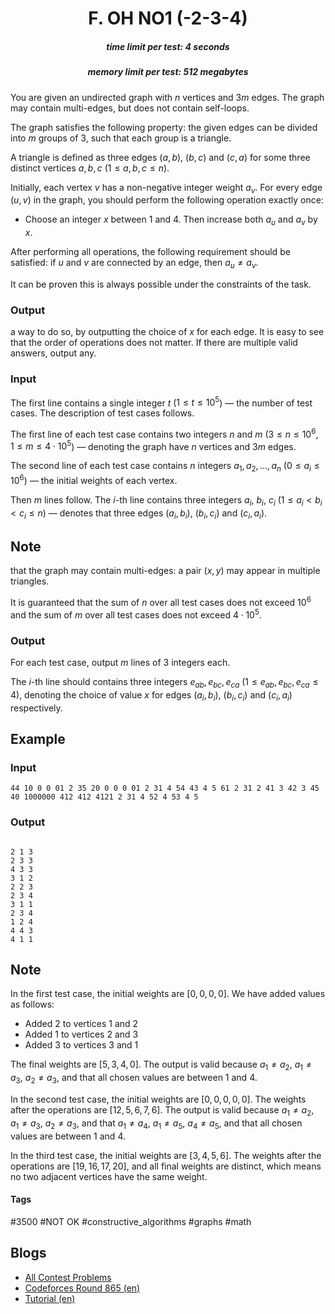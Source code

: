 <h1 style='text-align: center;'> F. OH NO1 (-2-3-4)</h1>

<h5 style='text-align: center;'>time limit per test: 4 seconds</h5>
<h5 style='text-align: center;'>memory limit per test: 512 megabytes</h5>

You are given an undirected graph with $n$ vertices and $3m$ edges. The graph may contain multi-edges, but does not contain self-loops. 

The graph satisfies the following property: the given edges can be divided into $m$ groups of $3$, such that each group is a triangle.

A triangle is defined as three edges $(a,b)$, $(b,c)$ and $(c,a)$ for some three distinct vertices $a,b,c$ ($1 \leq a,b,c \leq n$).

Initially, each vertex $v$ has a non-negative integer weight $a_v$. For every edge $(u,v)$ in the graph, you should perform the following operation exactly once: 

* Choose an integer $x$ between $1$ and $4$. Then increase both $a_u$ and $a_v$ by $x$.

After performing all operations, the following requirement should be satisfied: if $u$ and $v$ are connected by an edge, then $a_u \ne a_v$.

It can be proven this is always possible under the constraints of the task. 
### Output

 a way to do so, by outputting the choice of $x$ for each edge. It is easy to see that the order of operations does not matter. If there are multiple valid answers, output any. 

 

### Input

The first line contains a single integer $t$ ($1 \leq t \leq 10^5$) — the number of test cases. The description of test cases follows.

The first line of each test case contains two integers $n$ and $m$ ($3 \le n \le 10^6$, $1 \le m \le 4 \cdot 10^5$) — denoting the graph have $n$ vertices and $3m$ edges.

The second line of each test case contains $n$ integers $a_1,a_2,\ldots,a_n$ ($0 \leq a_i \leq 10^6$) — the initial weights of each vertex. 

Then $m$ lines follow. The $i$-th line contains three integers $a_i$, $b_i$, $c_i$ ($1 \leq a_i < b_i < c_i \leq n$) — denotes that three edges $(a_i,b_i)$, $(b_i,c_i)$ and $(c_i,a_i)$. 

## Note

 that the graph may contain multi-edges: a pair $(x,y)$ may appear in multiple triangles.

It is guaranteed that the sum of $n$ over all test cases does not exceed $10^6$ and the sum of $m$ over all test cases does not exceed $4 \cdot 10^5$.

### Output

For each test case, output $m$ lines of $3$ integers each.

The $i$-th line should contains three integers $e_{ab},e_{bc},e_{ca}$ ($1 \leq e_{ab}, e_{bc} , e_{ca} \leq 4$), denoting the choice of value $x$ for edges $(a_i, b_i)$, $(b_i,c_i)$ and $(c_i, a_i)$ respectively.

## Example

### Input


```text
44 10 0 0 01 2 35 20 0 0 0 01 2 31 4 54 43 4 5 61 2 31 2 41 3 42 3 45 40 1000000 412 412 4121 2 31 4 52 4 53 4 5
```
### Output

```text

2 1 3
2 3 3
4 3 3
3 1 2
2 2 3
2 3 4
3 1 1
2 3 4
1 2 4
4 4 3
4 1 1
```
## Note

In the first test case, the initial weights are $[0,0,0,0]$. We have added values as follows: 

* Added $2$ to vertices $1$ and $2$
* Added $1$ to vertices $2$ and $3$
* Added $3$ to vertices $3$ and $1$

The final weights are $[5,3,4,0]$. The output is valid because $a_1 \neq a_2$, $a_1 \neq a_3$, $a_2 \neq a_3$, and that all chosen values are between $1$ and $4$.

In the second test case, the initial weights are $[0,0,0,0,0]$. The weights after the operations are $[12,5,6,7,6]$. The output is valid because $a_1 \neq a_2$, $a_1 \neq a_3$, $a_2 \neq a_3$, and that $a_1 \neq a_4$, $a_1 \neq a_5$, $a_4 \neq a_5$, and that all chosen values are between $1$ and $4$.

In the third test case, the initial weights are $[3,4,5,6]$. The weights after the operations are $[19,16,17,20]$, and all final weights are distinct, which means no two adjacent vertices have the same weight.



#### Tags 

#3500 #NOT OK #constructive_algorithms #graphs #math 

## Blogs
- [All Contest Problems](../Codeforces_Round_865_(Div._1).md)
- [Codeforces Round 865 (en)](../blogs/Codeforces_Round_865_(en).md)
- [Tutorial (en)](../blogs/Tutorial_(en).md)
